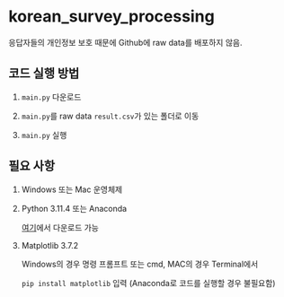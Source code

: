 # korean_survey_processing

응답자들의 개인정보 보호 때문에 Github에 raw data를 배포하지 않음.

## 코드 실행 방법

1. ```main.py``` 다운로드

2. ```main.py```를 raw data ```result.csv```가 있는 폴더로 이동

3. ```main.py``` 실행

## 필요 사항

1. Windows 또는 Mac 운영체제
2. Python 3.11.4 또는 Anaconda

   [여기](python.org)에서 다운로드 가능
4. Matplotlib 3.7.2

   Windows의 경우 명령 프롬프트 또는 cmd, MAC의 경우 Terminal에서

   ```pip install matplotlib``` 입력 (Anaconda로 코드를 실행할 경우 불필요함)
